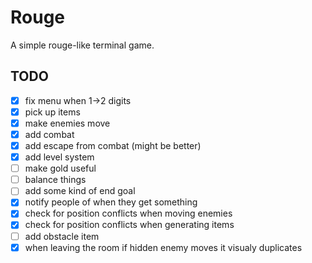# Rouge
A simple rouge-like terminal game.

## TODO
- [x] fix menu when 1->2 digits
- [x] pick up items
- [x] make enemies move
- [x] add combat
- [x] add escape from combat (might be better)
- [x] add level system
- [ ] make gold useful
- [ ] balance things
- [ ] add some kind of end goal
- [x] notify people of when they get something
- [x] check for position conflicts when moving enemies
- [x] check for position conflicts when generating items
- [ ] add obstacle item
- [x] when leaving the room if hidden enemy moves it visualy duplicates
